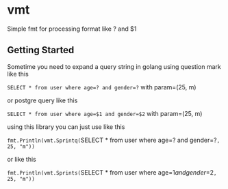 # vmt

Simple fmt for processing format like ? and $1

## Getting Started

Sometime you need to expand a query string in golang using question mark like this

`SELECT * from user where age=? and gender=?` with param=(25, m)

or postgre query like this

`SELECT * from user where age=$1 and gender=$2` with param=(25, m)

using this library you can just use like this

`fmt.Println(vmt.Sprintq(`SELECT * from user where age=? and gender=?`, 25, "m"))`

or like this

`fmt.Println(vmt.Sprints(`SELECT * from user where age=$1 and gender=$2`, 25, "m"))`


